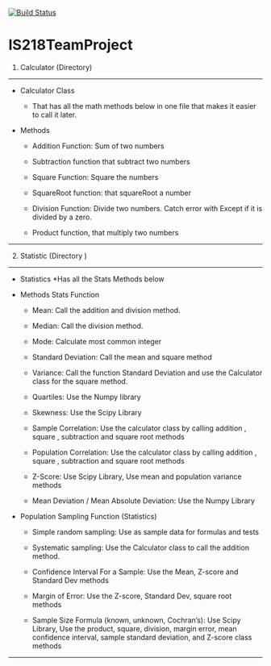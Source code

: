 [![Build Status](https://travis-ci.org/nourahedhli/IS218TeamProject.svg?branch=master)](https://travis-ci.org/nourahedhli/IS218TeamProject)

# IS218TeamProject

1. Calculator (Directory)
***
* Calculator Class
   * That has all the math methods below in one file that makes it easier to call it later. 

* Methods 
  * Addition Function: Sum of two numbers   
  * Subtraction function that subtract two numbers 
   
  * Square Function: Square the numbers 
 
  * SquareRoot function: that squareRoot a number
    
  * Division Function: Divide two numbers. Catch error with Except if it is divided by a zero. 
  
  * Product function, that multiply two numbers 
***

2. Statistic (Directory )
***
* Statistics
  *Has all the Stats Methods below 
  
* Methods Stats Function
  * Mean: Call the addition and division method.
  
   * Median: Call the division method.
   
  * Mode: Calculate most common integer
  
  * Standard Deviation: Call the mean  and square method
  
  * Variance: Call the function Standard Deviation and use the Calculator class for the square method.
  
  * Quartiles: Use the Numpy library
  
  * Skewness: Use the Scipy Library
  
  * Sample Correlation: Use the calculator class by calling addition , square , subtraction and square root methods 
  
  * Population Correlation: Use the calculator class by calling addition , square , subtraction and square root methods 
  
  * Z-Score: Use Scipy Library, Use mean and population variance methods
  
  * Mean Deviation / Mean Absolute Deviation: Use the Numpy Library
  
* Population Sampling Function (Statistics)
  * Simple random sampling: Use as sample data for formulas and tests 
  
  * Systematic sampling: Use the Calculator class to call the addition method.
  
  * Confidence Interval For a Sample: Use the Mean, Z-score and Standard Dev methods
  
  * Margin of Error: Use the Z-score, Standard Dev, square root methods
  
  * Sample Size Formula (known, unknown, Cochran’s): Use Scipy Library, Use the product, square, division, margin error, mean confidence interval, sample standard deviation, and Z-score class methods
***

